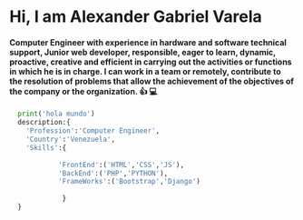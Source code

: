 # Hi, I am Alexander Gabriel Varela
#### Computer Engineer with experience in hardware and software technical support, Junior web developer, responsible, eager to learn, dynamic, proactive, creative and efficient in carrying out the activities or functions in which he is in charge. I can work in a team or remotely, contribute to the resolution of problems that allow the achievement of the objectives of the company or the organization. :+1: :computer:

```python
  print('hola mundo')
  description:{
    'Profession':'Computer Engineer',
    'Country':'Venezuela',
    'Skills':{
    
            'FrontEnd':('HTML','CSS','JS'),
            'BackEnd':('PHP','PYTHON'),
            'FrameWorks':('Bootstrap','Django')
            
             } 
  }
```
